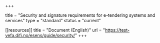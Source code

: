 +++

title = "Security and signature requirements for e-tendering systems and services"
type = "standard"
status = "current"

[[resources]]
title = "Document (English)"
url = "https://test-vefa.difi.no/esens/guide/security/"
+++
